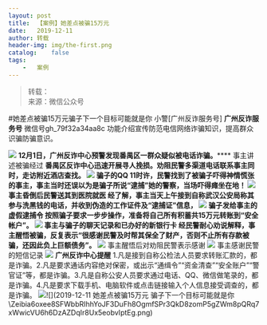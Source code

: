 ```yaml
---
layout:	post
title:	【案例】她差点被骗15万元
date:	2019-12-11
author:	转载
header-img:	img/the-first.png
catalog:	false
tags:
	-	案例
---
```


<blockquote><p>转载：<br>
来源：微信公众号</p></blockquote>

#她差点被骗15万元骗子下一个目标可能就是你
小警[广州反诈服务号]
**广州反诈服务号**
微信号gh_79f32a34aa8c
功能介绍宣传防范电信网络诈骗知识，提高群众识骗防骗意识。

![]({{site.baseurl}}/postimg/Zeibia6oxee8QP5m0QVIFRIhMBFCM7eaFn3MR8HtpibiaNF3d1hevbyNDXNBKmP4ic2juCCL82ptJUlf1ZCGOezaTRA.gif)
**12月1日，广州反诈中心预警发现番禺区一群众疑似被电话诈骗。******
事主讲述被骗经过
****番禺区反诈中心迅速开展寻人挽损。劝阻民警多渠道电话联系事主同时，走访附近酒店查找。
![]({{site.baseurl}}/postimg/Zeibia6oxee8T4GShcCH4Y6jdtzll1GI7rTqU6cwO4Bos13QoDbsr0UWxr91C9x2zQhvAaPdVyhJdpuoqAPIiag9w.png)
骗子的QQ
11时许，民警找到了被骗子吓得神情慌张的事主，事主当时还误以为是骗子所说“逮捕”她的警察，**当场吓得瘫坐在地！**
![]({{site.baseurl}}/postimg/Zeibia6oxee8T4GShcCH4Y6jdtzll1GI7rlDeKOjnHcMficNo10JM5jQGCjGXiauFjpd7agXfdB82MRVjLLZcIOzOw.png)
事主昏倒后民警送其到医院就医
经了解，事主当天上午接到自称武汉公安局称其参与洗黑钱的电话，**并收到伪造的工作证件及“逮捕证”信息，**
![]({{site.baseurl}}/postimg/Zeibia6oxee8T4GShcCH4Y6jdtzll1GI7rQSFRVV1iaALhwDADJNUdQTx4lATWAeaWysy4iaCahytoktHj8qQbGJgw.png)
骗子发给事主的虚假逮捕令
按照骗子要求一步步操作，准备将自己所有积蓄**共15万元转账到“安全帐户”。**
![]({{site.baseurl}}/postimg/Zeibia6oxee8T4GShcCH4Y6jdtzll1GI7rP87W6xSogibEowGWV1bAdDHVBDAM9IPXnPm6EEzkPxhtuOqYAorEheg.png)
事主与骗子的聊天记录和已办好的新银行卡
经民警耐心劝说解释，事主醒悟被骗，反复表示**“很感谢民警及时帮其保全了财产，否则不止所有存款被骗，还因此负上巨额债务”。**
![]({{site.baseurl}}/postimg/Zeibia6oxee8R2BOqj3ZBVgPodeibhlunrKTy0kXkiaABIa0Md9d5hNkXSDib5BzHcIq6XicGDMicIPnXgT3cUJIf0ibYg.png)
事主醒悟后对劝阻民警表示感谢
![]({{site.baseurl}}/postimg/Zeibia6oxee8Q7pO48ZnZ62icpbtm43xGKw2A3hqicHzekLtZlzv95fbyxoicJEky9jt6IkYqibW81icE3JaMenK53uKg.png)
事主感谢民警的短信记录
![]({{site.baseurl}}/postimg/Zeibia6oxee8T4GShcCH4Y6jdtzll1GI7rPLasywJgkkhV53uaTcFlCnyb4ADoZIne11j8VFloVpHInVF5SiaKPMQ.png)
**广州反诈中心提醒**
1.凡是接到自称公检法人员要求转账汇款的，都是诈骗。2.凡是要求通话内容绝对保密，或出示“通缉令”“资金清查”“安全账户”“警官证”等，都是诈骗。3.凡是自称公安人员要求通过电话、QQ、微信做笔录的，都是诈骗。4.凡是要求下载手机、电脑软件或点击链接输入个人信息接受调查的，都是诈骗。
![]({{site.baseurl}}/postimg/Zeibia6oxee8QP5m0QVIFRIhMBFCM7eaFn4r7ufSm0Ma5I0nRV6UDCALV3ePbShFzvxNkzrzuyReS6j0iape39Q9w.png)![](2019-12-11
她差点被骗15万元
骗子下一个目标可能就是你\\Zeibia6oxee8SFWbbRIhhYoJF3DuFh8OgmfSPr3QkD8zomP5gZWm8pQRq7xWwicVU6h6DzAZDqIr8Ux5eobvIptEg.png)

